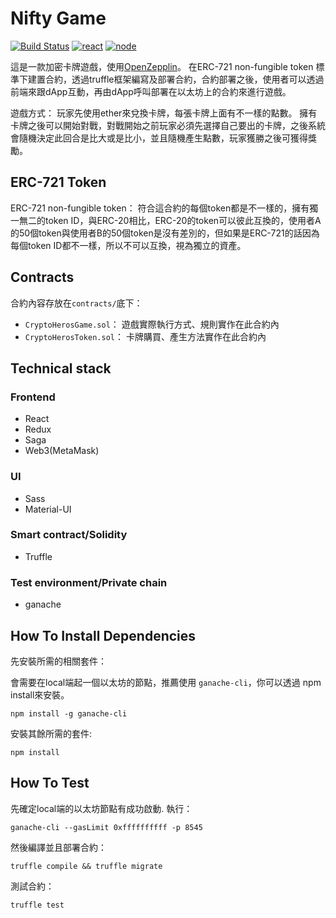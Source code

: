 # Nifty Game 
[![Build Status](https://travis-ci.com/billPortalNetwork/nifty-game.svg?branch=master)](https://travis-ci.org/PortalNetwork/nifty-game.svg?branch=develop)
[![react](https://img.shields.io/badge/react-%3E%2016.1.1-brightgreen.svg)](https://img.shields.io/badge/react-%3E%2016.1.1-brightgreen.svg)
[![node](https://img.shields.io/badge/node-%3E%3D%206.0.0-brightgreen.svg)](https://img.shields.io/badge/node-%3E%3D%206.0.0-brightgreen.svg)

這是一款加密卡牌遊戲，使用[OpenZepplin](https://github.com/OpenZeppelin/openzeppelin-solidity)。
在ERC-721 non-fungible token 標準下建置合約，透過truffle框架編寫及部署合約，合約部署之後，使用者可以透過前端來跟dApp互動，再由dApp呼叫部署在以太坊上的合約來進行遊戲。

遊戲方式：
    玩家先使用ether來兌換卡牌，每張卡牌上面有不一樣的點數。 擁有卡牌之後可以開始對戰，對戰開始之前玩家必須先選擇自己要出的卡牌，之後系統會隨機決定此回合是比大或是比小，並且隨機產生點數，玩家獲勝之後可獲得獎勵。

## ERC-721 Token

ERC-721 non-fungible token：
    符合這合約的每個token都是不一樣的，擁有獨一無二的token ID，與ERC-20相比，ERC-20的token可以彼此互換的，使用者A的50個token與使用者B的50個token是沒有差別的，但如果是ERC-721的話因為每個token ID都不一樣，所以不可以互換，視為獨立的資產。

## Contracts
合約內容存放在`contracts/`底下：
- `CryptoHerosGame.sol`：
    遊戲實際執行方式、規則實作在此合約內
- `CryptoHerosToken.sol`：
    卡牌購買、產生方法實作在此合約內

## Technical stack

### Frontend
- React
- Redux
- Saga
- Web3(MetaMask)

### UI
- Sass
- Material-UI

### Smart contract/Solidity
- Truffle

### Test environment/Private chain
- ganache

## How To Install Dependencies

先安裝所需的相關套件：  
  
會需要在local端起一個以太坊的節點，推薦使用 `ganache-cli`，你可以透過 npm install來安裝。

```
npm install -g ganache-cli
```

安裝其餘所需的套件:  

```
npm install
```

## How To Test

先確定local端的以太坊節點有成功啟動. 執行：

```
ganache-cli --gasLimit 0xffffffffff -p 8545
```

然後編譯並且部署合約：

```
truffle compile && truffle migrate
```

測試合約：

```
truffle test
```